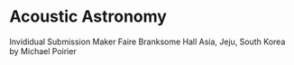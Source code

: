 # Acoustic Astronomy
Invididual Submission
Maker Faire
Branksome Hall Asia, Jeju, South Korea
by Michael Poirier
